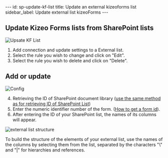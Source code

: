 <meta name="robots" content="noindex">
---
id: sp-update-kf-list
title: Update an external kizeoforms list
sidebar_label: Update external list kizeoForms
---

## Update Kizeo Forms lists from SharePoint lists

![Upsate KF List][upkflist-01]

1. Add connection and update settings to a External list.
2. Select the rule you wish to change and click on "Edit".
3. Select the rule you wish to delete and click on "Delete".

## Add or update

![Config][upkflist-02]

4. Retrieving the ID of SharePoint document library (<a href="http://kizeo.github.io/kizeo-forms-documentations/docs/en/sp-update-list" target="_blank">use the same method as for retrieving ID of SharePoint List</a>)
5. Enter the numeric identifier number of the form. (<a href="https://www.kizeo-forms.com/fr/obtenir-id-formulaire/" target="_blank">How to get a form id</a>).
6. After entering the ID of your SharePoint list, the names of its columns will appear.

![external list structure][upkflist-03]

To build the structure of the elements of your external list, use the names of the columns by selecting them from the list, separated by the characters "\\" and "|" for hierarchies and references.

<!-- ************************** -->
<!-- ***** Pictures List ****** -->
<!-- ************************** -->

[upkflist-01]: /kizeo-forms-documentations/img/sp/en/update-kf-list-01.png
[upkflist-02]: /kizeo-forms-documentations/img/sp/en/update-kf-list-02.png
[upkflist-03]: /kizeo-forms-documentations/img/sp/en/update-kf-list-03.png